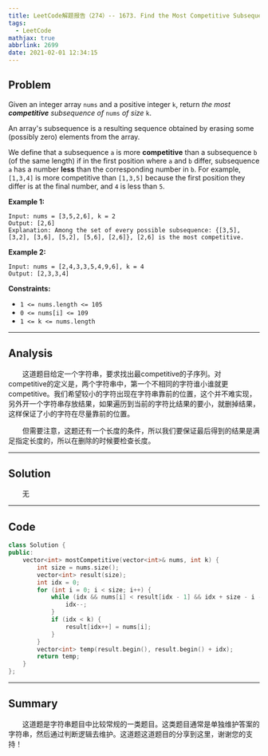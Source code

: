 ```yaml
---
title: LeetCode解题报告（274）-- 1673. Find the Most Competitive Subsequence
tags:
  - LeetCode
mathjax: true
abbrlink: 2699
date: 2021-02-01 12:34:15
---
```


## Problem

Given an integer array `nums` and a positive integer `k`, return *the most **competitive** subsequence of* `nums` *of size* `k`.

An array's subsequence is a resulting sequence obtained by erasing some (possibly zero) elements from the array.

We define that a subsequence `a` is more **competitive** than a subsequence `b` (of the same length) if in the first position where `a` and `b` differ, subsequence `a` has a number **less** than the corresponding number in `b`. For example, `[1,3,4]` is more competitive than `[1,3,5]` because the first position they differ is at the final number, and `4` is less than `5`.

<!-- more -->

**Example 1:**

```
Input: nums = [3,5,2,6], k = 2
Output: [2,6]
Explanation: Among the set of every possible subsequence: {[3,5], [3,2], [3,6], [5,2], [5,6], [2,6]}, [2,6] is the most competitive.
```

**Example 2:**

```
Input: nums = [2,4,3,3,5,4,9,6], k = 4
Output: [2,3,3,4]
```

**Constraints:**

- `1 <= nums.length <= 105`
- `0 <= nums[i] <= 109`
- `1 <= k <= nums.length`

------

## Analysis

&emsp;&emsp;这道题目给定一个字符串，要求找出最competitive的子序列。对competitive的定义是，两个字符串中，第一个不相同的字符谁小谁就更competitive。我们希望较小的字符出现在字符串靠前的位置，这个并不难实现，另外开一个字符串存放结果，如果遍历到当前的字符比结果的要小，就删掉结果，这样保证了小的字符在尽量靠前的位置。

&emsp;&emsp;但需要注意，这题还有一个长度的条件，所以我们要保证最后得到的结果是满足指定长度的，所以在删除的时候要检查长度。

------

## Solution

&emsp;&emsp;无

------

## Code

```c++
class Solution {
public:
    vector<int> mostCompetitive(vector<int>& nums, int k) {
        int size = nums.size();
        vector<int> result(size);
        int idx = 0;
        for (int i = 0; i < size; i++) {
            while (idx && nums[i] < result[idx - 1] && idx + size - i - 1 >= k) {
                idx--;
            }
            if (idx < k) {
                result[idx++] = nums[i];
            }
        }
        vector<int> temp(result.begin(), result.begin() + idx);
        return temp;
    }
};
```

------

## Summary

&emsp;&emsp;这道题是字符串题目中比较常规的一类题目。这类题目通常是单独维护答案的字符串，然后通过判断逻辑去维护。这道题这道题目的分享到这里，谢谢您的支持！
